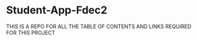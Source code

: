 # Student-App-Fdec2
THIS IS A REPO FOR ALL THE TABLE OF CONTENTS AND LINKS REQUIRED FOR THIS PROJECT
